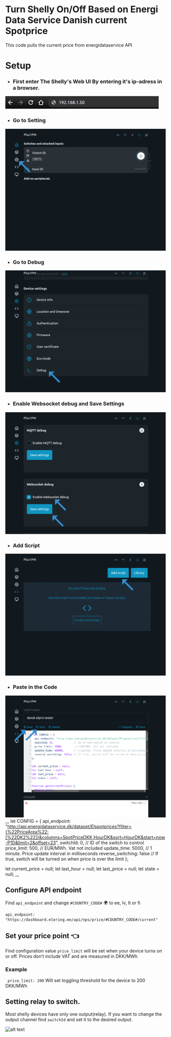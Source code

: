 
# Turn Shelly On/Off Based on Energi Data Service Danish current Spotprice
 
This code pulls the current price from energidataservice API

# Setup

- ### First enter The Shelly's Web UI By entering it's ip-adress in a browser.

![My Image](Screenshots/bar.png)
 

- ### Go to Setting

![My Image](Screenshots/1.png)


- ### Go to Debug

![My Image](Screenshots/2.png)


- ### Enable Websocket debug and Save Settings

![My Image](Screenshots/3.png)


- ### Add Script

![My Image](Screenshots/4.png)


- ### Paste in the Code

![My Image](Screenshots/5.png)
,,,
let CONFIG = {
  api_endpoint: "http://api.energidataservice.dk/dataset/Elspotprices?filter={%22PriceArea%22:[%22DK2%22]}&columns=SpotPriceDKK,HourDK&sort=HourDK&start=now-P1D&limit=2&offset=23",
  switchId: 0,             // ID of the switch to control
  price_limit: 500,        // EUR/MWh. Vat not included
  update_time: 5000,      // 1 minute. Price update interval in milliseconds
  reverse_switching: false // If true, switch will be turned on when price is over the limit
};

let current_price = null;
let last_hour = null;
let last_price = null;
let state = null;
,,,
## Configure API endpoint
Find `api_endpoint` and change `#COUNTRY_CODE#` 🌍 to ee, lv, lt or fi
```
api_endpoint: "https://dashboard.elering.ee/api/nps/price/#COUNTRY_CODE#/current"
```
 
## Set your price point  👈
Find configuration value `price_limit` will be set when your device turns on or off. Prices don’t include VAT and are measured in DKK/MWh
### Example
```  price_limit: 200 ```
Will set toggling threshold for the device to 200 DKK/MWh
 
## Setting relay to switch.
Most shelly devices have only one output(relay). If you want to change the output channel find `switchId` and set it to the desired output.
 

![alt text](https://i0.wp.com/dimmer.ee/wp-content/uploads/2022/09/09-trim.jpg?resize=223%2C40&ssl=1)
